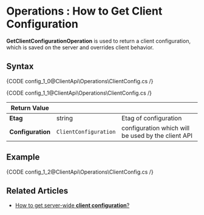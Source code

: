 ﻿# Operations : How to Get Client Configuration

**GetClientConfigurationOperation** is used to return a client configuration, which is saved on the server and overrides client behavior. 

## Syntax

{CODE config_1_0@ClientApi\Operations\ClientConfig.cs /}

{CODE config_1_1@ClientApi\Operations\ClientConfig.cs /}

| Return Value | | |
| ------------- | ----- | ---- |
| **Etag** | string | Etag of configuration |
| **Configuration** | `ClientConfiguration` | configuration which will be used by the client API |

## Example

{CODE config_1_2@ClientApi\Operations\ClientConfig.cs /}

## Related Articles

- [How to get server-wide **client configuration**?](../../../../client-api/operations/server-wide/configuration/get-serverwide-client-configuration)
